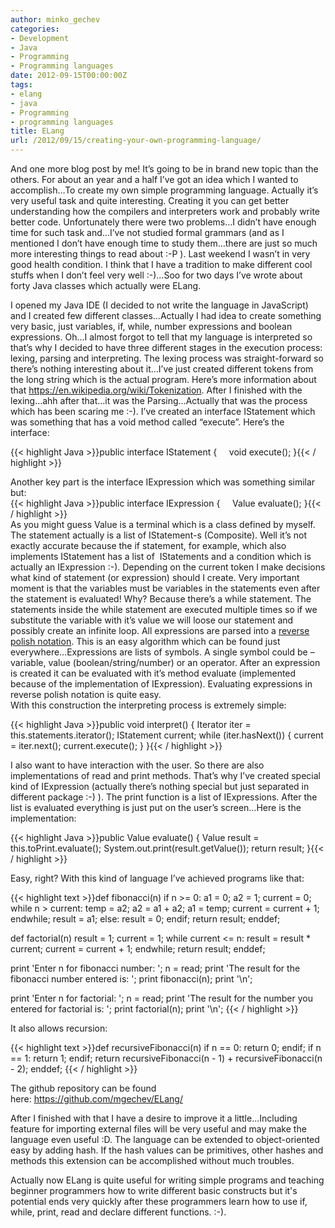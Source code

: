 ```yaml
---
author: minko_gechev
categories:
- Development
- Java
- Programming
- Programming languages
date: 2012-09-15T00:00:00Z
tags:
- elang
- java
- Programming
- programming languages
title: ELang
url: /2012/09/15/creating-your-own-programming-language/
---
```


And one more blog post by me! It&#8217;s going to be in brand new topic than the others. For about an year and a half I&#8217;ve got an idea which I wanted to accomplish&#8230;To create my own simple programming language. Actually it&#8217;s very useful task and quite interesting. Creating it you can get better understanding how the compilers and interpreters work and probably write better code. Unfortunately there were two problems&#8230;I didn&#8217;t have enough time for such task and&#8230;I&#8217;ve not studied formal grammars (and as I mentioned I don&#8217;t have enough time to study them&#8230;there are just so much more interesting things to read about :-P ). Last weekend I wasn&#8217;t in very good health condition. I think that I have a tradition to make different cool stuffs when I don&#8217;t feel very well :-)&#8230;Soo for two days I&#8217;ve wrote about forty Java classes which actually were ELang.

I opened my Java IDE (I decided to not write the language in JavaScript) and I created few different classes&#8230;Actually I had idea to create something very basic, just variables, if, while, number expressions and boolean expressions. Oh&#8230;I almost forgot to tell that my language is interpreted so that&#8217;s why I decided to have three different stages in the execution process: lexing, parsing and interpreting. The lexing process was straight-forward so there&#8217;s nothing interesting about it&#8230;I&#8217;ve just created different tokens from the long string which is the actual program. Here&#8217;s more information about that <https://en.wikipedia.org/wiki/Tokenization>. After I finished with the lexing&#8230;ahh after that&#8230;it was the Parsing&#8230;Actually that was the process which has been scaring me :-). I&#8217;ve created an interface IStatement which was something that has a void method called &#8220;execute&#8221;. Here&#8217;s the interface:

{{< highlight Java >}}public interface IStatement {
    void execute();
}{{< / highlight >}}

<div>
</div>

<div>
  Another key part is the interface IExpression which was something similar but:
</div>

<div>
</div>

<div>
  {{< highlight Java >}}public interface IExpression {
    Value evaluate();
}{{< / highlight >}}
</div>

<div>
</div>

<div>
  As you might guess Value is a terminal which is a class defined by myself. The statement actually is a list of IStatement-s (Composite). Well it&#8217;s not exactly accurate because the if statement, for example, which also implements IStatement has a list of  IStatements and a condition which is actually an IExpression :-). Depending on the current token I make decisions what kind of statement (or expression) should I create. Very important moment is that the variables must be variables in the statements even after the statement is evaluated! Why? Because there&#8217;s a while statement. The statements inside the while statement are executed multiple times so if we substitute the variable with it&#8217;s value we will loose our statement and possibly create an infinite loop. All expressions are parsed into a <a href="https://en.wikipedia.org/wiki/Reverse_Polish_notation">reverse polish notation</a>. This is an easy algorithm which can be found just everywhere&#8230;Expressions are lists of symbols. A single symbol could be &#8211; variable, value (boolean/string/number) or an operator. After an expression is created it can be evaluated with it&#8217;s method evaluate (implemented because of the implementation of IExpression). Evaluating expressions in reverse polish notation is quite easy.
</div>

<div>
</div>

<div>
  With this construction the interpreting process is extremely simple:
</div>

<div>
</div>

{{< highlight Java >}}public void interpret() {
    Iterator iter = this.statements.iterator();
    IStatement current;
    while (iter.hasNext()) {
        current = iter.next();
        current.execute();
    }
}{{< / highlight >}}

I also want to have interaction with the user. So there are also implementations of read and print methods. That&#8217;s why I&#8217;ve created special kind of IExpression (actually there&#8217;s nothing special but just separated in different package :-) ). The print function is a list of IExpressions. After the list is evaluated everything is just put on the user&#8217;s screen&#8230;Here is the implementation:

{{< highlight Java >}}public Value evaluate() {
    Value result = this.toPrint.evaluate();
    System.out.print(result.getValue());
    return result;
}{{< / highlight >}}

Easy, right? With this kind of language I&#8217;ve achieved programs like that:

{{< highlight text >}}def fibonacci(n)
    if n >= 0:
        a1 = 0;
        a2 = 1;
        current = 0;
        while n > current:
            temp = a2;
            a2 = a1 + a2;
            a1 = temp;
            current = current + 1;
        endwhile;
        result = a1;
    else: 
        result = 0;
    endif;
    return result;
enddef;

def factorial(n)
    result = 1;
    current = 1;
    while current <= n:
        result = result * current;
        current = current + 1;
    endwhile;
    return result;
enddef;

print 'Enter n for fibonacci number: ';
n = read;
print 'The result for the fibonacci number entered is: ';
print fibonacci(n);
print '\n';

print 'Enter n for factorial: ';
n = read;
print 'The result for the number you entered for factorial is: ';
print factorial(n);
print '\n';
{{< / highlight >}}

It also allows recursion:

{{< highlight text >}}def recursiveFibonacci(n)
    if n == 0:
        return 0;
    endif;
    if n == 1:
        return 1;
    endif;
    return recursiveFibonacci(n - 1) + recursiveFibonacci(n - 2);
enddef;
{{< / highlight >}}

The github repository can be found here: <https://github.com/mgechev/ELang/>

After I finished with that I have a desire to improve it a little...Including feature for importing external files will be very useful and may make the language even useful :D. The language can be extended to object-oriented easy by adding hash. If the hash values can be primitives, other hashes and methods this extension can be accomplished without much troubles.

Actually now ELang is quite useful for writing simple programs and teaching beginner programmers how to write different basic constructs but it's potential ends very quickly after these programmers learn how to use if, while, print, read and declare different functions. :-).